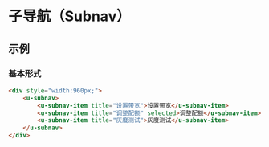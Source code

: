 # 子导航（Subnav）

## 示例
### 基本形式

``` html
<div style="width:960px;">
    <u-subnav>
        <u-subnav-item title="设置带宽">设置带宽</u-subnav-item>
        <u-subnav-item title="调整配额" selected>调整配额</u-subnav-item>
        <u-subnav-item title="灰度测试">灰度测试</u-subnav-item>
    </u-subnav>
</div>
```
